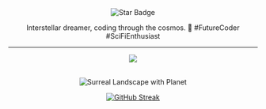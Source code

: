 <div align="center">
<img src="https://img.shields.io/static/v1?label=%F0%9F%8C%9F&message=Let's%20Make%20It%20Work!&style=style=flat&color=8A2BE2" alt="Star Badge"/>
<!-- <br> -->
<br>
  
<p align="center">
  Interstellar dreamer, coding through the cosmos. 🌌 #FutureCoder #SciFiEnthusiast
</p>

<hr/>

<div align="center">
  <a href="https://github.com/ayeshanweerasuriya">
    <img src="https://skillicons.dev/icons?i=js,html,css,androidstudio,c,cs,discord,figma,git,github,ai,java,kotlin,linkedin,mysql,nodejs,ps,php,postman,pr,py,react,stackoverflow,twitter,visualstudio,vscode,codepen,blender,vue,wordpress" />
  </a>
</div>

<br>

<p align="center"; width="400">
  <img src="assets/surreal-landscape-with-planet.png" alt="Surreal Landscape with Planet">
</p>

<p align="center">
<a href="https://github.com/ayeshanweerasuriya"><img src="https://streak-stats.demolab.com?user=ayeshanweerasuriya&theme=highcontrast&hide_border=true&border_radius=20&date_format=j%20M%5B%20Y%5D&card_width=900" alt="GitHub Streak" /></a>
</p>
